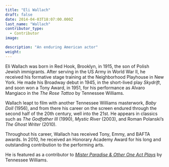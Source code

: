 ```yaml
---
title: "Eli Wallach"
draft: false
date: 2014-04-03T18:07:00.000Z
last_name: "Wallach"
contributor_type:
  - Contributor
image:

description: "An enduring American actor"
weight:
---
```


Eli Wallach was born in Red Hook, Brooklyn, in 1915, the son of Polish Jewish immigrants. After serving in the US Army in World War II, he received his formative stage training at the Neighborhood Playhouse in New York. He made his Broadway debut in 1945, in the short-lived play _Skydrift_, and soon won a Tony Award, in 1951, for his performance as Alvaro Mangiaco in the _The Rose Tattoo_ by Tennessee Williams.

Wallach leapt to film with another Tennessee Williams masterwork, _Baby Doll_ (1956), and from there his career on the screen endured through the second half of the 20th century, well into the 21st. He appears in classics such as _The Godfather III_ (1990), _Mystic River_ (2003), and Roman Polanski’s _The Ghost Writer_ (2010).

Throughout his career, Wallach has received Tony, Emmy, and BAFTA awards. In 2010, he received an Honorary Academy Award for his long and outstanding contribution to the performing arts.

He is featured as a contributor to [_Mister Paradise & Other One Act Plays_](http://ndbooks.com/book/mister-paradise-other-one-act-plays) by Tennessee Williams.

